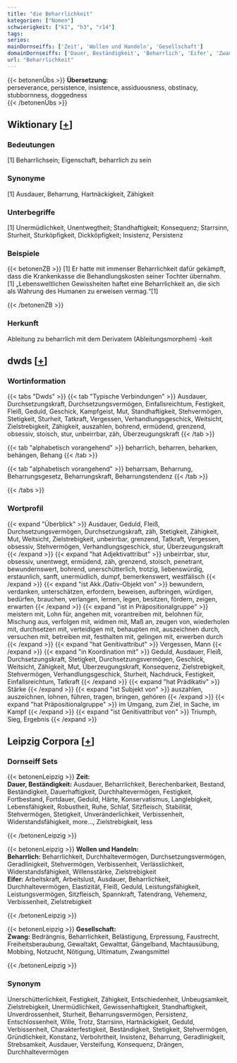 ```yaml
---
title: "die Beharrlichkeit"
kategorien: ["Nomen"]
schwierigkeit: ["k1", "h3", "r14"]
tags:
series:
mainDornseiffs: ['Zeit', 'Wollen und Handeln', 'Gesellschaft']
domainDornseiffs: ['Dauer, Beständigkeit', 'Beharrlich', 'Eifer', 'Zwang']
url: "Beharrlichkeit"
---
```


{{< betonenÜbs >}}
**Übersetzung:**  
perseverance, persistence, insistence, assiduousness, obstinacy, stubbornness, doggedness  
{{< /betonenÜbs >}}

## Wiktionary [[+](https://de.wiktionary.org/wiki/Beharrlichkeit)]

### Bedeutungen
[1] Beharrlichsein; Eigenschaft, beharrlich zu sein  

### Synonyme
[1] Ausdauer, Beharrung, Hartnäckigkeit, Zähigkeit  

### Unterbegriffe
[1] Unermüdlichkeit, Unentwegtheit; Standhaftigkeit; Konsequenz; Starrsinn, Sturheit, Sturköpfigkeit, Dickköpfigkeit; Insistenz, Persistenz  

### Beispiele
{{< betonenZB >}}
[1] Er hatte mit immenser Beharrlichkeit dafür gekämpft, dass die Krankenkasse die Behandlungskosten seiner Tochter übernahm.  
[1] „Lebensweltlichen Gewissheiten haftet eine Beharrlichkeit an, die sich als Wahrung des Humanen zu erweisen vermag.“[1]  

{{< /betonenZB >}}
### Herkunft
Ableitung zu beharrlich mit dem Derivatem (Ableitungsmorphem) -keit  



## dwds [[+](https://www.dwds.de/wb/Beharrlichkeit)]

### Wortinformation
{{< tabs "Dwds" >}}
{{< tab "Typische Verbindungen" >}}
Ausdauer, Durchsetzungskraft, Durchsetzungsvermögen, Einfallsreichtum, Festigkeit, Fleiß, Geduld, Geschick, Kampfgeist, Mut, Standhaftigkeit, Stehvermögen, Stetigkeit, Sturheit, Tatkraft, Vergessen, Verhandlungsgeschick, Weitsicht, Zielstrebigkeit, Zähigkeit, auszahlen, bohrend, ermüdend, grenzend, obsessiv, stoisch, stur, unbeirrbar, zäh, Überzeugungskraft
{{< /tab >}}

{{< tab "alphabetisch vorangehend" >}}
beharrlich, beharren, beharken, behängen, Behang
{{< /tab >}}

{{< tab "alphabetisch vorangehend" >}}
beharrsam, Beharrung, Beharrungsgesetz, Beharrungskraft, Beharrungstendenz
{{< /tab >}}

{{< /tabs >}}

### Wortprofil
{{< expand "Überblick" >}} Ausdauer, Geduld, Fleiß, Durchsetzungsvermögen, Durchsetzungskraft, zäh, Stetigkeit, Zähigkeit, Mut, Weitsicht, Zielstrebigkeit, unbeirrbar, grenzend, Tatkraft, Vergessen, obsessiv, Stehvermögen, Verhandlungsgeschick, stur, Überzeugungskraft {{< /expand >}}
{{< expand "hat Adjektivattribut" >}} unbeirrbar, stur, obsessiv, unentwegt, ermüdend, zäh, grenzend, stoisch, penetrant, bewundernswert, bohrend, unerschütterlich, trotzig, liebenswürdig, erstaunlich, sanft, unermüdlich, dumpf, bemerkenswert, westfälisch {{< /expand >}}
{{< expand "ist Akk./Dativ-Objekt von" >}} bewundern, verdanken, unterschätzen, erfordern, beweisen, aufbringen, würdigen, bedürfen, brauchen, verlangen, lernen, legen, besitzen, fördern, zeigen, erwarten {{< /expand >}}
{{< expand "ist in Präpositionalgruppe" >}} meistern mit, Lohn für, angehen mit, vorantreiben mit, belohnen für, Mischung aus, verfolgen mit, widmen mit, Maß an, zeugen von, wiederholen mit, durchsetzen mit, verteidigen mit, behaupten mit, auszeichnen durch, versuchen mit, betreiben mit, festhalten mit, gelingen mit, erwerben durch {{< /expand >}}
{{< expand "hat Genitivattribut" >}} Vergessen, Mann {{< /expand >}}
{{< expand "in Koordination mit" >}} Geduld, Ausdauer, Fleiß, Durchsetzungskraft, Stetigkeit, Durchsetzungsvermögen, Geschick, Weitsicht, Zähigkeit, Mut, Überzeugungskraft, Konsequenz, Zielstrebigkeit, Stehvermögen, Verhandlungsgeschick, Sturheit, Nachdruck, Festigkeit, Einfallsreichtum, Tatkraft {{< /expand >}}
{{< expand "hat Prädikativ" >}} Stärke {{< /expand >}}
{{< expand "ist Subjekt von" >}} auszahlen, auszeichnen, lohnen, führen, tragen, bringen, gehören {{< /expand >}}
{{< expand "hat Präpositionalgruppe" >}} im Umgang, zum Ziel, in Sache, im Kampf {{< /expand >}}
{{< expand "ist Genitivattribut von" >}} Triumph, Sieg, Ergebnis {{< /expand >}}

## Leipzig Corpora [[+](https://corpora.uni-leipzig.de/en/res?word=Beharrlichkeit&corpusId=deu_newscrawl-public_2018)]

### Dornseiff Sets
{{< betonenLeipzig >}}
**Zeit:**  
**Dauer, Beständigkeit:** Ausdauer, Beharrlichkeit, Berechenbarkeit, Bestand, Beständigkeit, Dauerhaftigkeit, Durchhaltevermögen, Festigkeit, Fortbestand, Fortdauer, Geduld, Härte, Konservatismus, Langlebigkeit, Lebensfähigkeit, Robustheit, Ruhe, Schlaf, Sitzfleisch, Stabilität, Stehvermögen, Stetigkeit, Unveränderlichkeit, Verbissenheit, Widerstandsfähigkeit, more..., Zielstrebigkeit, less  

{{< /betonenLeipzig >}}


{{< betonenLeipzig >}}
**Wollen und Handeln:**  
**Beharrlich:** Beharrlichkeit, Durchhaltevermögen, Durchsetzungsvermögen, Geradlinigkeit, Stehvermögen, Verbissenheit, Verlässlichkeit, Widerstandsfähigkeit, Willensstärke, Zielstrebigkeit  
**Eifer:** Arbeitskraft, Arbeitslust, Ausdauer, Beharrlichkeit, Durchhaltevermögen, Elastizität, Fleiß, Geduld, Leistungsfähigkeit, Leistungsvermögen, Sitzfleisch, Spannkraft, Tatendrang, Vehemenz, Verbissenheit, Zielstrebigkeit  

{{< /betonenLeipzig >}}


{{< betonenLeipzig >}}
**Gesellschaft:**  
**Zwang:** Bedrängnis, Beharrlichkeit, Belästigung, Erpressung, Faustrecht, Freiheitsberaubung, Gewaltakt, Gewalttat, Gängelband, Machtausübung, Mobbing, Notzucht, Nötigung, Ultimatum, Zwangsmittel  

{{< /betonenLeipzig >}}

### Synonym
Unerschütterlichkeit, Festigkeit, Zähigkeit, Entschiedenheit, Unbeugsamkeit, Zielstrebigkeit, Unermüdlichkeit, Gewissenhaftigkeit, Standhaftigkeit, Unverdrossenheit, Sturheit, Beharrungsvermögen, Persistenz, Entschlossenheit, Wille, Trotz, Starrsinn, Hartnäckigkeit, Geduld, Verbissenheit, Charakterfestigkeit, Beständigkeit, Stetigkeit, Stehvermögen, Gründlichkeit, Konstanz, Verbohrtheit, Insistenz, Beharrung, Geradlinigkeit, Strebsamkeit, Ausdauer, Versteifung, Konsequenz, Drängen, Durchhaltevermögen

